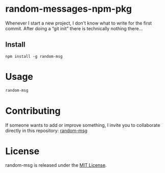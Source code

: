 
# random-messages-npm-pkg

Whenever I start a new project, I don't know what to write for the first commit. After doing a “git init” there is technically nothing there...

## Install

```npm
npm install -g random-msg
```

# Usage

```bash
random-msg
```

# Contributing
If someone wants to add or improve something, I invite you to collaborate directly in this repository: [random-msg](https://github.com/FelipeAndresLopez/random-messages-npm-pkg)

# License
random-msg is released under the [MIT License](https://opensource.org/licenses/MIT).